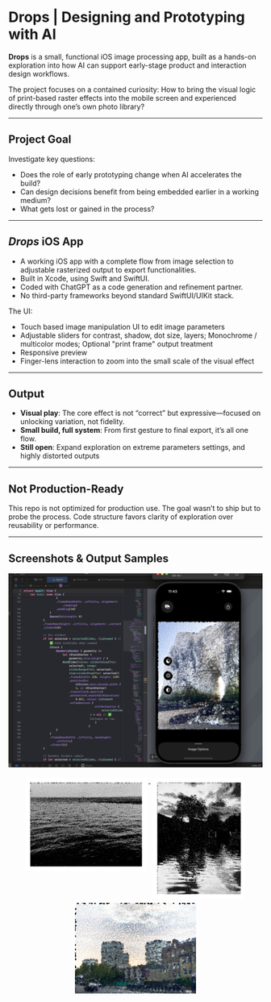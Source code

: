 # Drops | Designing and Prototyping with AI

**Drops** is a small, functional iOS image processing app, built as a hands-on exploration into how AI can support early-stage product and interaction design workflows.

The project focuses on a contained curiosity: How to bring the visual logic of print-based raster effects into the mobile screen and experienced directly through one’s own photo library?

---

## Project Goal

Investigate key questions:

* Does the role of early prototyping change when AI accelerates the build?
* Can design decisions benefit from being embedded earlier in a working medium?
* What gets lost or gained in the process?

---

## *Drops* iOS App

* A working iOS app with a complete flow from image selection to adjustable rasterized output to export functionalities.
* Built in Xcode, using Swift and SwiftUI.
* Coded with ChatGPT as a code generation and refinement partner.
* No third-party frameworks beyond standard SwiftUI/UIKit stack.

The UI:

* Touch based image manipulation UI to edit image parameters
* Adjustable sliders for contrast, shadow, dot size, layers; Monochrome / multicolor modes; Optional "print frame" output treatment
* Responsive preview
* Finger-lens interaction to zoom into the small scale of the visual effect

---

## Output

* **Visual play**: The core effect is not “correct” but expressive—focused on unlocking variation, not fidelity.
* **Small build, full system**: From first gesture to final export, it’s all one flow.
* **Still open**: Expand exploration on extreme parameters settings, and highly distorted outputs

---

## Not Production-Ready

This repo is not optimized for production use. The goal wasn’t to ship but to probe the process. Code structure favors clarity of exploration over reusability or performance.

---

## Screenshots & Output Samples

<p align="center">
  <a href="https://github.com/francescobagni/Drops/blob/main/Assets/Drops_Cover.jpeg?raw=true">
    <img src="https://github.com/francescobagni/Drops/blob/main/Assets/Drops_Cover.jpeg?raw=true" width="750" />
  </a>
</p>

<p align="center" style="max-width: 750px; margin: 0 auto;">
  <a href="https://github.com/francescobagni/Drops/blob/main/Assets/Drops_output1.jpeg?raw=true">
    <img src="https://github.com/francescobagni/Drops/blob/main/Assets/Drops_output1.jpeg?raw=true" style="max-height: 240px; max-width: 240px; vertical-align: top; margin: 4px;" />
  </a>
  <a href="https://github.com/francescobagni/Drops/blob/main/Assets/Drops_output2.jpeg?raw=true">
    <img src="https://github.com/francescobagni/Drops/blob/main/Assets/Drops_output2.jpeg?raw=true" style="max-height: 240px; max-width: 240px; vertical-align: top; margin: 4px;" />
  </a>
  <a href="https://github.com/francescobagni/Drops/blob/main/Assets/Drops_output3.jpeg?raw=true">
    <img src="https://github.com/francescobagni/Drops/blob/main/Assets/Drops_output3.jpeg?raw=true" style="max-height: 240px; max-width: 240px; vertical-align: top; margin: 4px;" />
  </a>
</p>



